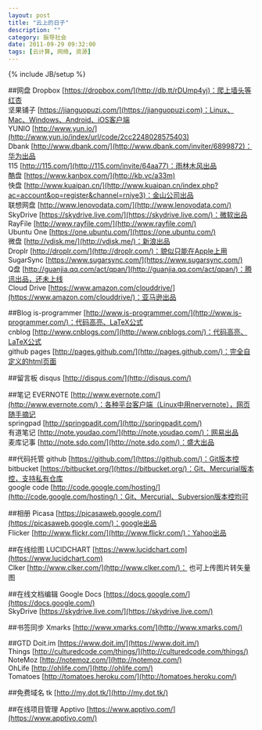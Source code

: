 ```yaml
---
layout: post
title: "云上的日子"
description: ""
category: 振导社会
date: 2011-09-29 09:32:00
tags: [云计算, 网络, 资源]
---
```

{% include JB/setup %}

##网盘
Dropbox [https://dropbox.com/](http://db.tt/rDUmp4yj)：爬上墙头等红杏  
坚果铺子 [https://jianguopuzi.com/](https://jianguopuzi.com)：Linux、Mac、Windows、Android、iOS客户端   
YUNIO [http://www.yun.io/](http://www.yun.io/index/url/code/2cc2248028575403)   
Dbank [http://www.dbank.com/](http://www.dbank.com/inviter/6899872)：华为出品  
115 [http://115.com/](http://115.com/invite/64aa77)：雨林木风出品  
酷盘 [https://www.kanbox.com/](http://kb.vc/a33m)  
快盘 [http://www.kuaipan.cn/](http://www.kuaipan.cn/index.php?ac=account&op=register&channel=rniye3)：金山公司出品  
联想网盘 [http://www.lenovodata.com/](http://www.lenovodata.com/)  
SkyDrive [https://skydrive.live.com/](https://skydrive.live.com/)：微软出品  
RayFile [http://www.rayfile.com/](http://www.rayfile.com/)  
Ubuntu One [https://one.ubuntu.com/](https://one.ubuntu.com/)  
微盘 [http://vdisk.me/](http://vdisk.me/)：新浪出品  
Droplr [http://droplr.com/](http://droplr.com/)：貌似只能在Apple上用  
SugarSync [https://www.sugarsync.com/](https://www.sugarsync.com/)  
Q盘 [http://guanjia.qq.com/act/qpan/](http://guanjia.qq.com/act/qpan/)：腾讯出品，还未上线  
Cloud Drive [https://www.amazon.com/clouddrive/](https://www.amazon.com/clouddrive/)：亚马逊出品  

##Blog
is-programmer [http://www.is-programmer.com/](http://www.is-programmer.com/)：代码高亮、LaTeX公式  
cnblog [http://www.cnblogs.com/](http://www.cnblogs.com/)：代码高亮、LaTeX公式  
github pages [http://pages.github.com/](http://pages.github.com/)：完全自定义的html页面

##留言板
disqus [http://disqus.com/](http://disqus.com/)

##笔记
EVERNOTE [http://www.evernote.com/](http://www.evernote.com/)：各种平台客户端（Linux中用nervernote），网页随手摘记   
springpad [http://springpadit.com/](http://springpadit.com/)   
有道笔记 [http://note.youdao.com/](http://note.youdao.com/)：网易出品  
麦库记事 [http://note.sdo.com/](http://note.sdo.com/)：盛大出品  

##代码托管
github [https://github.com/](https://github.com/)：Git版本控  
bitbucket [https://bitbucket.org/](https://bitbucket.org/)：Git、Mercurial版本控，支持私有仓库  
google code [http://code.google.com/hosting/](http://code.google.com/hosting/)：Git、Mercurial、Subversion版本控均可  

##相册
Picasa [https://picasaweb.google.com/](https://picasaweb.google.com/)：google出品   
Flicker [http://www.flickr.com/](http://www.flickr.com/)：Yahoo出品

##在线绘图
LUCIDCHART [https://www.lucidchart.com](https://www.lucidchart.com)  
Clker [http://www.clker.com/](http://www.clker.com/)： 也可上传图片转矢量图  

##在线文档编辑 
Google Docs [https://docs.google.com/](https://docs.google.com/)   
SkyDrive [https://skydrive.live.com/](https://skydrive.live.com/)  

##书签同步
Xmarks [http://www.xmarks.com/](http://www.xmarks.com/) 

##GTD
Doit.im [https://www.doit.im/](https://www.doit.im/)    
Things [http://culturedcode.com/things/](http://culturedcode.com/things/)  
NoteMoz [http://notemoz.com/](http://notemoz.com/)  
OhLife [http://ohlife.com/](http://ohlife.com/)  
Tomatoes [http://tomatoes.heroku.com/](http://tomatoes.heroku.com/)

##免费域名
tk [http://my.dot.tk/](http://my.dot.tk/)

##在线项目管理
Apptivo [https://www.apptivo.com/](https://www.apptivo.com/)